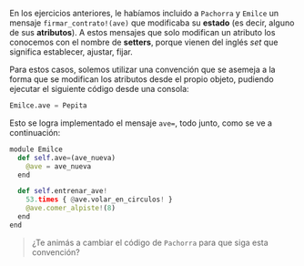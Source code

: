 En los ejercicios anteriores, le habíamos incluido a `Pachorra` y `Emilce` un mensaje `firmar_contrato!(ave)` que modificaba su **estado** (es decir, alguno de sus **atributos**). A estos mensajes que solo modifican un atributo los conocemos con el nombre de **setters**, porque vienen del inglés _set_ que significa establecer, ajustar, fijar.

Para estos casos, solemos utilizar una convención que se asemeja a la forma que se modifican los atributos desde el propio objeto, pudiendo ejecutar el siguiente código desde una consola:

```python
Emilce.ave = Pepita
```

Esto se logra implementado el mensaje `ave=`, todo junto, como se ve a continuación:

```python
module Emilce
  def self.ave=(ave_nueva)
    @ave = ave_nueva
  end

  def self.entrenar_ave!
    53.times { @ave.volar_en_circulos! }
    @ave.comer_alpiste!(8)
  end
end
```

> ¿Te animás a cambiar el código de `Pachorra` para que siga esta convención?
